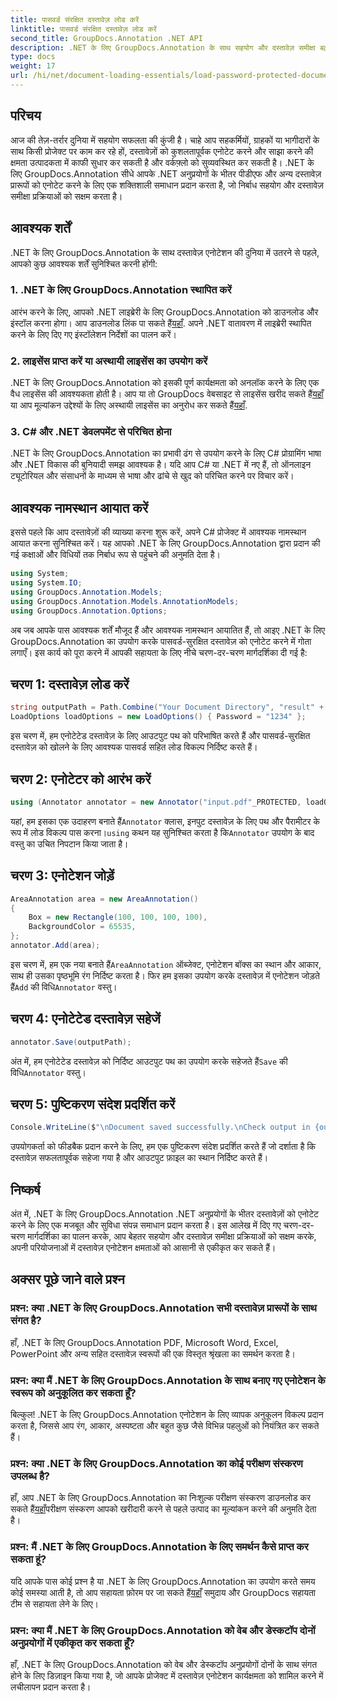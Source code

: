 ```yaml
---
title: पासवर्ड संरक्षित दस्तावेज़ लोड करें
linktitle: पासवर्ड संरक्षित दस्तावेज़ लोड करें
second_title: GroupDocs.Annotation .NET API
description: .NET के लिए GroupDocs.Annotation के साथ सहयोग और दस्तावेज़ समीक्षा बढ़ाएँ। अपने .NET ऐप्स में पीडीएफ और अधिक सहजता से एनोटेट करें।
type: docs
weight: 17
url: /hi/net/document-loading-essentials/load-password-protected-documents/
---
```

## परिचय
आज की तेज़-तर्रार दुनिया में सहयोग सफलता की कुंजी है। चाहे आप सहकर्मियों, ग्राहकों या भागीदारों के साथ किसी प्रोजेक्ट पर काम कर रहे हों, दस्तावेज़ों को कुशलतापूर्वक एनोटेट करने और साझा करने की क्षमता उत्पादकता में काफी सुधार कर सकती है और वर्कफ़्लो को सुव्यवस्थित कर सकती है। .NET के लिए GroupDocs.Annotation सीधे आपके .NET अनुप्रयोगों के भीतर पीडीएफ और अन्य दस्तावेज़ प्रारूपों को एनोटेट करने के लिए एक शक्तिशाली समाधान प्रदान करता है, जो निर्बाध सहयोग और दस्तावेज़ समीक्षा प्रक्रियाओं को सक्षम करता है।
## आवश्यक शर्तें
.NET के लिए GroupDocs.Annotation के साथ दस्तावेज़ एनोटेशन की दुनिया में उतरने से पहले, आपको कुछ आवश्यक शर्तें सुनिश्चित करनी होंगी:
### 1. .NET के लिए GroupDocs.Annotation स्थापित करें
 आरंभ करने के लिए, आपको .NET लाइब्रेरी के लिए GroupDocs.Annotation को डाउनलोड और इंस्टॉल करना होगा। आप डाउनलोड लिंक पा सकते हैं[यहाँ](https://releases.groupdocs.com/annotation/net/). अपने .NET वातावरण में लाइब्रेरी स्थापित करने के लिए दिए गए इंस्टॉलेशन निर्देशों का पालन करें।
### 2. लाइसेंस प्राप्त करें या अस्थायी लाइसेंस का उपयोग करें
 .NET के लिए GroupDocs.Annotation को इसकी पूर्ण कार्यक्षमता को अनलॉक करने के लिए एक वैध लाइसेंस की आवश्यकता होती है। आप या तो GroupDocs वेबसाइट से लाइसेंस खरीद सकते हैं[यहाँ](https://purchase.groupdocs.com/buy) या आप मूल्यांकन उद्देश्यों के लिए अस्थायी लाइसेंस का अनुरोध कर सकते हैं[यहाँ](https://purchase.groupdocs.com/temporary-license/).
### 3. C# और .NET डेवलपमेंट से परिचित होना
.NET के लिए GroupDocs.Annotation का प्रभावी ढंग से उपयोग करने के लिए C# प्रोग्रामिंग भाषा और .NET विकास की बुनियादी समझ आवश्यक है। यदि आप C# या .NET में नए हैं, तो ऑनलाइन ट्यूटोरियल और संसाधनों के माध्यम से भाषा और ढांचे से खुद को परिचित करने पर विचार करें।

## आवश्यक नामस्थान आयात करें
इससे पहले कि आप दस्तावेज़ों की व्याख्या करना शुरू करें, अपने C# प्रोजेक्ट में आवश्यक नामस्थान आयात करना सुनिश्चित करें। यह आपको .NET के लिए GroupDocs.Annotation द्वारा प्रदान की गई कक्षाओं और विधियों तक निर्बाध रूप से पहुंचने की अनुमति देता है।
```csharp
using System;
using System.IO;
using GroupDocs.Annotation.Models;
using GroupDocs.Annotation.Models.AnnotationModels;
using GroupDocs.Annotation.Options;
```

अब जब आपके पास आवश्यक शर्तें मौजूद हैं और आवश्यक नामस्थान आयातित हैं, तो आइए .NET के लिए GroupDocs.Annotation का उपयोग करके पासवर्ड-सुरक्षित दस्तावेज़ को एनोटेट करने में गोता लगाएँ। इस कार्य को पूरा करने में आपकी सहायता के लिए नीचे चरण-दर-चरण मार्गदर्शिका दी गई है:
## चरण 1: दस्तावेज़ लोड करें
```csharp
string outputPath = Path.Combine("Your Document Directory", "result" + Path.GetExtension("input.pdf"));
LoadOptions loadOptions = new LoadOptions() { Password = "1234" };
```
इस चरण में, हम एनोटेटेड दस्तावेज़ के लिए आउटपुट पथ को परिभाषित करते हैं और पासवर्ड-सुरक्षित दस्तावेज़ को खोलने के लिए आवश्यक पासवर्ड सहित लोड विकल्प निर्दिष्ट करते हैं।
## चरण 2: एनोटेटर को आरंभ करें
```csharp
using (Annotator annotator = new Annotator("input.pdf"_PROTECTED, loadOptions))
```
 यहां, हम इसका एक उदाहरण बनाते हैं`Annotator` क्लास, इनपुट दस्तावेज़ के लिए पथ और पैरामीटर के रूप में लोड विकल्प पास करना।`using` कथन यह सुनिश्चित करता है कि`Annotator` उपयोग के बाद वस्तु का उचित निपटान किया जाता है।
## चरण 3: एनोटेशन जोड़ें
```csharp
AreaAnnotation area = new AreaAnnotation()
{
    Box = new Rectangle(100, 100, 100, 100),
    BackgroundColor = 65535,
};
annotator.Add(area);
```
 इस चरण में, हम एक नया बनाते हैं`AreaAnnotation` ऑब्जेक्ट, एनोटेशन बॉक्स का स्थान और आकार, साथ ही उसका पृष्ठभूमि रंग निर्दिष्ट करता है। फिर हम इसका उपयोग करके दस्तावेज़ में एनोटेशन जोड़ते हैं`Add` की विधि`Annotator` वस्तु।
## चरण 4: एनोटेटेड दस्तावेज़ सहेजें
```csharp
annotator.Save(outputPath);
```
 अंत में, हम एनोटेटेड दस्तावेज़ को निर्दिष्ट आउटपुट पथ का उपयोग करके सहेजते हैं`Save` की विधि`Annotator` वस्तु।
## चरण 5: पुष्टिकरण संदेश प्रदर्शित करें
```csharp
Console.WriteLine($"\nDocument saved successfully.\nCheck output in {outputPath}.");
```
उपयोगकर्ता को फीडबैक प्रदान करने के लिए, हम एक पुष्टिकरण संदेश प्रदर्शित करते हैं जो दर्शाता है कि दस्तावेज़ सफलतापूर्वक सहेजा गया है और आउटपुट फ़ाइल का स्थान निर्दिष्ट करते हैं।

## निष्कर्ष
अंत में, .NET के लिए GroupDocs.Annotation .NET अनुप्रयोगों के भीतर दस्तावेज़ों को एनोटेट करने के लिए एक मजबूत और सुविधा संपन्न समाधान प्रदान करता है। इस आलेख में दिए गए चरण-दर-चरण मार्गदर्शिका का पालन करके, आप बेहतर सहयोग और दस्तावेज़ समीक्षा प्रक्रियाओं को सक्षम करके, अपनी परियोजनाओं में दस्तावेज़ एनोटेशन क्षमताओं को आसानी से एकीकृत कर सकते हैं।
## अक्सर पूछे जाने वाले प्रश्न
### प्रश्न: क्या .NET के लिए GroupDocs.Annotation सभी दस्तावेज़ प्रारूपों के साथ संगत है?
हाँ, .NET के लिए GroupDocs.Annotation PDF, Microsoft Word, Excel, PowerPoint और अन्य सहित दस्तावेज़ स्वरूपों की एक विस्तृत श्रृंखला का समर्थन करता है।
### प्रश्न: क्या मैं .NET के लिए GroupDocs.Annotation के साथ बनाए गए एनोटेशन के स्वरूप को अनुकूलित कर सकता हूँ?
बिल्कुल! .NET के लिए GroupDocs.Annotation एनोटेशन के लिए व्यापक अनुकूलन विकल्प प्रदान करता है, जिससे आप रंग, आकार, अस्पष्टता और बहुत कुछ जैसे विभिन्न पहलुओं को नियंत्रित कर सकते हैं।
### प्रश्न: क्या .NET के लिए GroupDocs.Annotation का कोई परीक्षण संस्करण उपलब्ध है?
 हाँ, आप .NET के लिए GroupDocs.Annotation का निःशुल्क परीक्षण संस्करण डाउनलोड कर सकते हैं[यहाँ](https://releases.groupdocs.com/)परीक्षण संस्करण आपको खरीदारी करने से पहले उत्पाद का मूल्यांकन करने की अनुमति देता है।
### प्रश्न: मैं .NET के लिए GroupDocs.Annotation के लिए समर्थन कैसे प्राप्त कर सकता हूं?
 यदि आपके पास कोई प्रश्न है या .NET के लिए GroupDocs.Annotation का उपयोग करते समय कोई समस्या आती है, तो आप सहायता फ़ोरम पर जा सकते हैं[यहाँ](https://forum.groupdocs.com/c/annotation/10) समुदाय और GroupDocs सहायता टीम से सहायता लेने के लिए।
### प्रश्न: क्या मैं .NET के लिए GroupDocs.Annotation को वेब और डेस्कटॉप दोनों अनुप्रयोगों में एकीकृत कर सकता हूँ?
हाँ, .NET के लिए GroupDocs.Annotation को वेब और डेस्कटॉप अनुप्रयोगों दोनों के साथ संगत होने के लिए डिज़ाइन किया गया है, जो आपके प्रोजेक्ट में दस्तावेज़ एनोटेशन कार्यक्षमता को शामिल करने में लचीलापन प्रदान करता है।